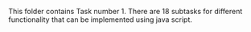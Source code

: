 This folder contains Task number 1. 
There are 18 subtasks for different functionality that can be implemented using java script.

